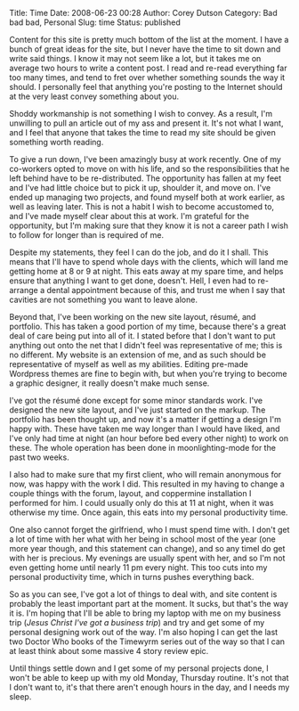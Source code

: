 Title: Time
Date: 2008-06-23 00:28
Author: Corey Dutson
Category: Bad bad bad, Personal
Slug: time
Status: published

Content for this site is pretty much bottom of the list at the moment. I
have a bunch of great ideas for the site, but I never have the time to
sit down and write said things. I know it may not seem like a lot, but
it takes me on average two hours to write a content post. I read and
re-read everything far too many times, and tend to fret over whether
something sounds the way it should. I personally feel that anything
you're posting to the Internet should at the very least convey something
about you.

Shoddy workmanship is not something I wish to convey. As a result, I'm
unwilling to pull an article out of my ass and present it. It's not what
I want, and I feel that anyone that takes the time to read my site
should be given something worth reading.

To give a run down, I've been amazingly busy at work recently. One of my
co-workers opted to move on with his life, and so the responsibilities
that he left behind have to be re-distributed. The opportunity has
fallen at my feet and I've had little choice but to pick it up, shoulder
it, and move on. I've ended up managing two projects, and found myself
both at work earlier, as well as leaving later. This is not a habit I
wish to become accustomed to, and I've made myself clear about this at
work. I'm grateful for the opportunity, but I'm making sure that they
know it is not a career path I wish to follow for longer than is
required of me.

Despite my statements, they feel I can do the job, and do it I shall.
This means that I'll have to spend whole days with the clients, which
will land me getting home at 8 or 9 at night. This eats away at my spare
time, and helps ensure that anything I want to get done, doesn't. Hell,
I even had to re-arrange a dental appointment because of this, and trust
me when I say that cavities are not something you want to leave alone.

Beyond that, I've been working on the new site layout, résumé, and
portfolio. This has taken a good portion of my time, because there's a
great deal of care being put into all of it. I stated before that I
don't want to put anything out onto the net that I didn't feel was
representative of me; this is no different. My website is an extension
of me, and as such should be representative of myself as well as my
abilities. Editing pre-made Wordpress themes are fine to begin with, but
when you're trying to become a graphic designer, it really doesn't make
much sense.

I've got the résumé done except for some minor standards work. I've
designed the new site layout, and I've just started on the markup. The
portfolio has been thought up, and now it's a matter if getting a design
I'm happy with. These have taken me way longer than I would have liked,
and I've only had time at night (an hour before bed every other night)
to work on these. The whole operation has been done in moonlighting-mode
for the past two weeks.

I also had to make sure that my first client, who will remain anonymous
for now, was happy with the work I did. This resulted in my having to
change a couple things with the forum, layout, and coppermine
installation I performed for him. I could usually only do this at 11 at
night, when it was otherwise my time. Once again, this eats into my
personal productivity time.

One also cannot forget the girlfriend, who I must spend time with. I
don't get a lot of time with her what with her being in school most of
the year (one more year though, and this statement can change), and so
any timeI do get with her is precious. My evenings are usually spent
with her, and so I'm not even getting home until nearly 11 pm every
night. This too cuts into my personal productivity time, which in turns
pushes everything back.

So as you can see, I've got a lot of things to deal with, and site
content is probably the least important part at the moment. It sucks,
but that's the way it is. I'm hoping that I'll be able to bring my
laptop with me on my business trip (*Jesus Christ I've got a business
trip*) and try and get some of my personal designing work out of the
way. I'm also hoping I can get the last two Doctor Who books of the
Timewyrm series out of the way so that I can at least think about some
massive 4 story review epic.

Until things settle down and I get some of my personal projects done, I
won't be able to keep up with my old Monday, Thursday routine. It's not
that I don't want to, it's that there aren't enough hours in the day,
and I needs my sleep.
